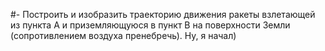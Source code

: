 #-
Построить и изобразить траекторию движения ракеты взлетающей из
пункта A и приземляющуюся в пункт B на поверхности Земли (сопротивлением воздуха пренебречь).
Ну, я начал)
